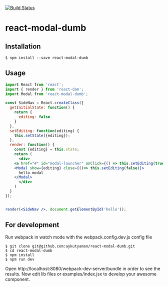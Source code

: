 [![Build Status](https://travis-ci.org/aykutyaman/react-modal-dumb.svg?branch=master)](https://travis-ci.org/aykutyaman/react-modal-dumb)

# react-modal-dumb

## Installation
```
$ npm install --save react-modal-dumb
```

## Usage
```jsx
import React from 'react';
import { render } from 'react-dom';
import Modal from 'react-modal-dumb';

const SideNav = React.createClass({
  getInitialState: function() {
    return {
      editing: false
    }
  },
  setEditing: function(editing) {
    this.setState({editing});
  },
  render: function() {
    const {editing} = this.state;
    return (
      <div>
	<a href="#" id="modal-launcher" onClick={() => this.setEditing(true)}>Araç Listesi</a>
	<Modal show={editing} close={()=> this.setEditing(false)}>
	  hello modal
	</Modal>
      </div>
    )
  }
});


render(<SideNav />, document.getElementById('hello'));
```


## For development
Run webpack in watch mode with the webpack.config.dev.js config file
```
$ git clone git@github.com:aykutyaman/react-modal-dumb.git
$ cd react-modal-dumb
$ npm install
$ npm run dev
```
Open http://localhost:8080/webpack-dev-server/bundle in order to see the results.
Now edit lib files or examples/index.jsx to develop your awesome component.

